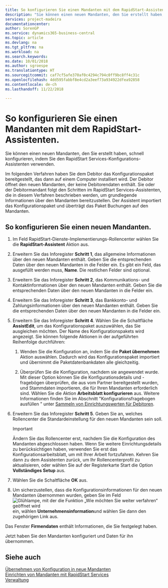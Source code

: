 ```yaml
---
title: So konfigurieren Sie einen Mandanten mit dem RapidStart-Assistenten | Microsoft Docs
description: "Sie können einen neuen Mandanten, den Sie erstellt haben, schnell konfigurieren, indem Sie den RapidStart Services-Konfigurations-Assistenten verwenden."
services: project-madeira
documentationcenter: 
author: SorenGP
ms.service: dynamics365-business-central
ms.topic: article
ms.devlang: na
ms.tgt_pltfrm: na
ms.workload: na
ms.search.keywords: 
ms.date: 10/01/2018
ms.author: sgroespe
ms.translationtype: HT
ms.sourcegitcommit: caf7cf5afe370af0c4294c794c0ff9bc8ff4c31c
ms.openlocfilehash: 4dd595fabbf8e4cd2a3eef73a934922dfea92858
ms.contentlocale: de-ch
ms.lasthandoff: 11/22/2018

---
```

# <a name="configure-a-company-with-the-rapidstart-wizard"></a>So konfigurieren Sie einen Mandanten mit dem RapidStart-Assistenten.
Sie können einen neuen Mandanten, den Sie erstellt haben, schnell konfigurieren, indem Sie den RapidStart Services-Konfigurations-Assistenten verwenden.

Im folgenden Verfahren haben Sie dem Debitor das Konfigurationspaket bereitgestellt, das dann auf einem Computer installiert wird. Der Debitor öffnet den neuen Mandanten, der keine Debitorendaten enthält. Sie oder der Debitormandant folgt den Schritten im RapidStart Services-Assistenten, die in diesem Verfahren beschrieben werden, um grundlegende Informationen über den Mandanten bereitzustellen. Der Assistent importiert das Konfigurationspaket und überträgt das Paket Buchungen auf den Mandanten.  

## <a name="to-configure-a-new-company"></a>So konfigurieren Sie einen neuen Mandanten.  
1. Im Feld RapidStart-Dienste-Implementierungs-Rollencenter wählen Sie die **RapidStart-Assistent** Aktion aus.  
2. Erweitern Sie das Inforegister **Schritt 1**, das allgemeine Informationen über den neuen Mandanten enthält. Geben Sie die entsprechenden Daten über den neuen Mandanten in die Felder ein. Es gibt ein Feld, das ausgefüllt werden muss, **Name**. Die restlichen Felder sind optional.  
3. Erweitern Sie das Inforegister **Schritt 2**, das Kommunikations- und Kontaktinformationen über den neuen Mandanten enthält. Geben Sie die entsprechenden Daten über den neuen Mandanten in die Felder ein.
4. Erweitern Sie das Inforegister **Schritt 3**, das Bankkonto- und Zahlungsinformationen über den neuen Mandanten enthält. Geben Sie die entsprechenden Daten über den neuen Mandanten in die Felder ein.  
5. Erweitern Sie das Inforegister **Schritt 4**. Wählen Sie die Schaltfläche **AssistEdit**, um das Konfigurationspaket auszuwählen, das Sie ausgleichen möchten. Der Name des Konfigurationspakets wird angezeigt. Sie können folgende Aktionen in der aufgeführten Reihenfolge durchführen:  

    1. Wenden Sie die Konfiguration an, indem Sie die **Paket übernehmen** Aktion auswählen. Dadurch wird das Konfigurationspaket importiert und übernimmt die Paketdatenbankdaten alle gleichzeitig.  

    2. Überprüfen Sie die Konfiguration, nachdem sie angewendet wurde. Mit dieser Option können Sie die Konfigurationsdetails und -fragebögen überprüfen, die aus vom Partner bereitgestellt wurden, und Stammdaten importieren, die für Ihren Mandanten erforderlich sind. Wählen Sie die Aktion **Arbeitsblatt konfigurieren** aus. Weitere Informationen finden Sie im Abschnitt "Konfigurationsfragebogen ausfüllen " unter [Sammeln von Einrichtungswerten für Debitoren](admin-gather-customer-setup-values.md).  

6. Erweitern Sie das Inforegister **Schritt 5**. Geben Sie an, welches Rollencenter die Standardeinstellung für den neuen Mandanten sein soll.  

    > [!IMPORTANT]  
    >  Ändern Sie das Rollencenter erst, nachdem Sie die Konfiguration des Mandanten abgeschlossen haben. Wenn Sie weitere Einrichtungsdetails zu berücksichtigen haben, verwenden Sie erst das Konfigurationsarbeitsblatt, um mit Ihrer Arbeit fortzufahren. Kehren Sie dann zu dem Assistenten zurück, um Ihr Rollencenterprofil zu aktualisieren, oder wählen Sie auf der Registerkarte Start die Option **Vollständiges Setup** aus.

7. Wählen Sie die Schaltfläche **OK** aus.  
8. Um sicherzustellen, dass die Konfigurationsinformationen für den neuen Mandanten übernommen wurden, geben Sie im Feld ![Glühlampe, mit der die Funktion „Wie möchten Sie weiter verfahren“ geöffnet wird](media/ui-search/search_small.png "Wie möchten Sie weiter verfahren") ein, wählen **Unternehmensinformation**und wählen Sie dann den zugehörigen Link aus.

Das Fenster **Firmendaten** enthält Informationen, die Sie festgelegt haben.   

Jetzt haben Sie den Mandanten konfiguriert und Daten für ihn übernommen.  

## <a name="see-also"></a>Siehe auch  
[Übernehmen von Konfiguration in neue Mandanten](admin-apply-configuration-to-new-companies.md)  
[Einrichten von Mandanten mit RapidStart Services](admin-set-up-a-company-with-rapidstart.md)  
[Verwaltung](admin-setup-and-administration.md)

